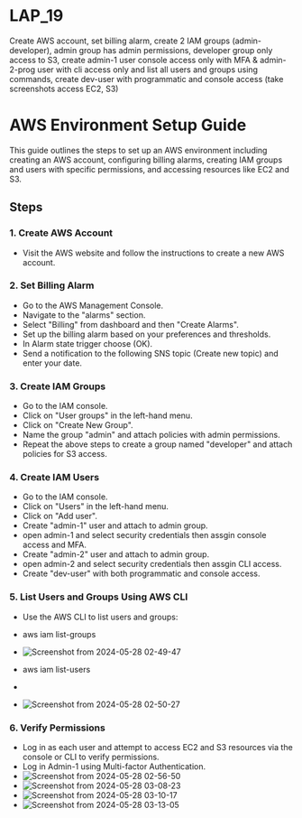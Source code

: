 # LAP_19 
Create AWS account, set billing alarm, create 2 IAM groups (admin-developer), admin group has admin
permissions, developer group only access to S3, create admin-1 user console access only with MFA & admin-2-prog
user with cli access only and list all users and groups using commands, create dev-user with programmatic and
console access (take screenshots access EC2, S3)


# AWS Environment Setup Guide

This guide outlines the steps to set up an AWS environment including creating an AWS account, configuring billing alarms, creating IAM groups and users with specific permissions, and accessing resources like EC2 and S3.

## Steps

### 1. Create AWS Account
- Visit the AWS website and follow the instructions to create a new AWS account.

### 2. Set Billing Alarm
- Go to the AWS Management Console.
- Navigate to the "alarms" section.
- Select "Billing" from dashboard and then "Create Alarms".
- Set up the billing alarm based on your preferences and thresholds.
- In Alarm state trigger choose (OK).
- Send a notification to the following SNS topic (Create new topic) and enter your date.

### 3. Create IAM Groups
- Go to the IAM console.
- Click on "User groups" in the left-hand menu.
- Click on "Create New Group".
- Name the group "admin" and attach policies with admin permissions.
- Repeat the above steps to create a group named "developer" and attach policies for S3 access.

### 4. Create IAM Users
- Go to the IAM console.
- Click on "Users" in the left-hand menu.
- Click on "Add user".
- Create "admin-1" user and attach to admin group.
- open admin-1 and select security credentials then assgin console access and MFA.
- Create "admin-2" user and attach to admin group.
- open admin-2 and select security credentials then assgin CLI access.
- Create "dev-user" with both programmatic and console access.

### 5. List Users and Groups Using AWS CLI
- Use the AWS CLI to list users and groups:

- aws iam list-groups

- ![Screenshot from 2024-05-28 02-49-47](https://github.com/marwantarek11/IVOLVE_Training/assets/167176241/9fadde6b-bf93-48d7-ae14-ba7051619e5f)

- aws iam list-users
- 
- ![Screenshot from 2024-05-28 02-50-27](https://github.com/marwantarek11/IVOLVE_Training/assets/167176241/33787c46-a3b8-4f99-b2b1-9d63043bfb6e)



### 6. Verify Permissions
- Log in as each user and attempt to access EC2 and S3 resources via the console or CLI to verify permissions.
- Log in Admin-1 using Multi-factor Authentication.
- ![Screenshot from 2024-05-28 02-56-50](https://github.com/marwantarek11/IVOLVE_Training/assets/167176241/b00b6f1c-c027-4ffb-99c5-9b811a79b94b)
- ![Screenshot from 2024-05-28 03-08-23](https://github.com/marwantarek11/IVOLVE_Training/assets/167176241/30cce83c-a518-485a-bf61-22f948ab41ff)
- ![Screenshot from 2024-05-28 03-10-17](https://github.com/marwantarek11/IVOLVE_Training/assets/167176241/ca7111f4-1e67-4906-b16a-681247c67607)
- ![Screenshot from 2024-05-28 03-13-05](https://github.com/marwantarek11/IVOLVE_Training/assets/167176241/a25efafc-c424-4d33-b891-d397c54924c9)





